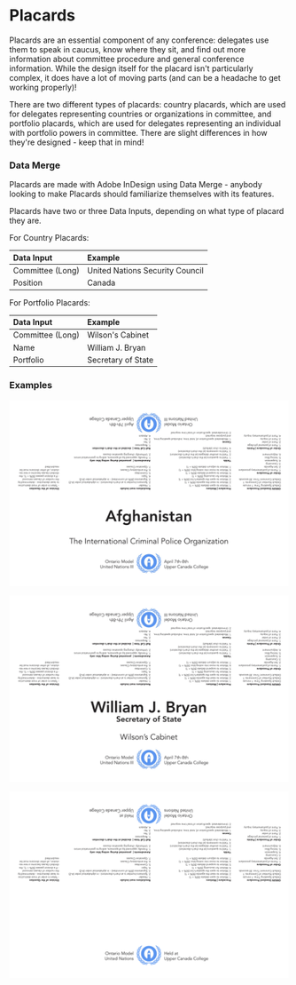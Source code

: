 # Placards

Placards are an essential component of any conference: delegates use them to speak in caucus, know where they sit, and find out more information about committee procedure and general conference information. While the design itself for the placard isn't particularly complex, it does have a lot of moving parts \(and can be a headache to get working properly\)! 

There are two different types of placards: country placards, which are used for delegates representing countries or organizations in committee, and portfolio placards, which are used for delegates representing an individual with portfolio powers in committee. There are slight differences in how they're designed - keep that in mind!

### Data Merge

Placards are made with Adobe InDesign using Data Merge - anybody looking to make Placards should familiarize themselves with its features. 

Placards have two or three Data Inputs, depending on what type of placard they are.

For Country Placards:

| Data Input | Example |
| :--- | :--- |
| Committee \(Long\) | United Nations Security Council |
| Position | Canada |

For Portfolio Placards:

| Data Input | Example |
| :--- | :--- |
| Committee \(Long\) | Wilson's Cabinet |
| Name | William J. Bryan |
| Portfolio | Secretary of State |

### Examples

![Country Placard](../.gitbook/assets/standard.jpg)

![Portfolio Placard - note the portfolio line](../.gitbook/assets/portfolio.jpg)

![Blank Placard - not dated, for reuse](../.gitbook/assets/blank.png)



